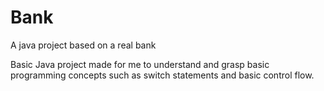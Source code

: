 # Bank
A java project based on a real bank

Basic Java project made for me to understand and grasp basic programming concepts such as switch statements and basic control flow. 

